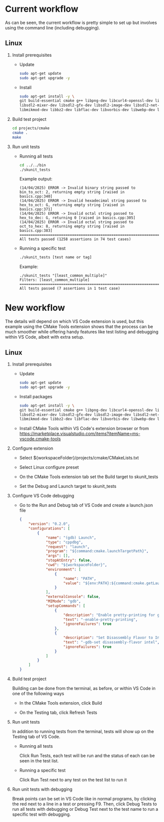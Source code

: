 # Current workflow

As can be seen, the current workflow is pretty simple to set up but involves using the command line (including
debugging).

## Linux

1. Install prerequisites

    - Update

        ```sh
        sudo apt-get update
        sudo apt-get upgrade -y
        ```

    - Install

        ```sh
        sudo apt-get install -y \
        git build-essential cmake g++ libpng-dev libcurl4-openssl-dev libsdl2-dev \
        libsdl2-mixer-dev libsdl2-gfx-dev libsdl2-image-dev libsdl2-net-dev libsdl2-ttf-dev \
        libmikmod-dev libbz2-dev libflac-dev libvorbis-dev libwebp-dev libfreetype6-dev
        ```

2. Build test project

    ```sh
    cd projects/cmake
    cmake .
    make
    ```

3. Run unit tests

    - Running all tests

        ```sh
        cd ../../bin
        ./skunit_tests
        ```

        Example output:

        ```
        (14/04/2025) ERROR -> Invalid binary string passed to bin_to_oct: 2, returning empty string [raised in basics.cpp:340]
        (14/04/2025) ERROR -> Invalid hexadecimal string passed to hex_to_oct: G, returning empty string [raised in basics.cpp:371]
        (14/04/2025) ERROR -> Invalid octal string passed to hex_to_dec: G, returning 0 [raised in basics.cpp:305]
        (14/04/2025) ERROR -> Invalid octal string passed to oct_to_hex: 8, returning empty string [raised in basics.cpp:383]
        ===============================================================================
        All tests passed (1258 assertions in 74 test cases)
        ```

    - Running a specific test

        ```sh
        ./skunit_tests [test name or tag]
        ```

        Example:

        ```
        ./skunit_tests "[least_common_multiple]"
        Filters: [least_common_multiple]
        ===============================================================================
        All tests passed (7 assertions in 1 test case)
        ```

# New workflow

The details will depend on which VS Code extension is used, but this example using the CMake Tools extension shows that the
process can be much smoother while offering handy features like test listing and debugging within VS Code, albeit with
extra setup.

## Linux

1. Install prerequisites

    - Update

        ```sh
        sudo apt-get update
        sudo apt-get upgrade -y
        ```

    - Install packages

        ```sh
        sudo apt-get install -y \
        git build-essential cmake g++ libpng-dev libcurl4-openssl-dev libsdl2-dev \
        libsdl2-mixer-dev libsdl2-gfx-dev libsdl2-image-dev libsdl2-net-dev libsdl2-ttf-dev \
        libmikmod-dev libbz2-dev libflac-dev libvorbis-dev libwebp-dev libfreetype6-dev
        ```

    - Install CMake Tools within VS Code's extension browser or from https://marketplace.visualstudio.com/items?itemName=ms-vscode.cmake-tools

2. Configure extension

    - Select ${workspaceFolder}/projects/cmake/CMakeLists.txt

    - Select Linux configure preset

    - On the CMake Tools extension tab set the Build target to skunit_tests

    - Set the Debug and Launch target to skunit_tests

3. Configure VS Code debugging

    - Go to the Run and Debug tab of VS Code and create a launch.json file

        ```json
        {
            "version": "0.2.0",
            "configurations": [
                {
                    "name": "(gdb) Launch",
                    "type": "cppdbg",
                    "request": "launch",
                    "program": "${command:cmake.launchTargetPath}",
                    "args": [],
                    "stopAtEntry": false,
                    "cwd": "${workspaceFolder}",
                    "environment": [
                        {
                            "name": "PATH",
                            "value": "${env:PATH}:${command:cmake.getLaunchTargetDirectory}"
                        }
                    ],
                    "externalConsole": false,
                    "MIMode": "gdb",
                    "setupCommands": [
                        {
                            "description": "Enable pretty-printing for gdb",
                            "text": "-enable-pretty-printing",
                            "ignoreFailures": true
                        },
                        {
                            "description": "Set Disassembly Flavor to Intel",
                            "text": "-gdb-set disassembly-flavor intel",
                            "ignoreFailures": true
                        }
                    ]
                }
            ]
        }
        ```

4. Build test project

    Building can be done from the terminal, as before, or within VS Code in one of the following ways

    - In the CMake Tools extension, click Build

    - On the Testing tab, click Refresh Tests

5. Run unit tests

    In addition to running tests from the terminal, tests will show up on the Testing tab of VS Code.
    
    - Running all tests

        Click Run Tests, each test will be run and the status of each can be seen in the test list.

    - Running a specific test

        Click Run Test next to any test on the test list to run it

6. Run unit tests with debugging

    Break points can be set in VS Code like in normal programs, by clicking the red next to a line in a test or
    pressing F9. Then, click Debug Tests to run all tests with debugging or Debug Test next to the test name to
    run a specific test with debugging.